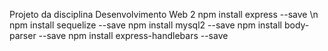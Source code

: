 Projeto da disciplina Desenvolvimento Web 2 
npm install express --save \n
npm install sequelize --save
npm install mysql2 --save
npm install body-parser --save
npm install express-handlebars --save
